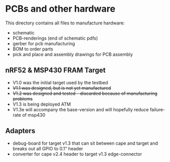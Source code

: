 # PCBs and other hardware

This directory contains all files to manufacture hardware:

- schematic
- PCB-renderings (end of schematic pdfs)
- gerber for pcb manufacturing
- BOM to order parts
- pick and place and assembly drawings for PCB assembly

## nRF52 & MSP430 FRAM Target

- V1.0 was the initial target used by the testbed
- ~~V1.1 was designed, but is not yet manufactured~~
- ~~V1.2 was designed and tested - discarded because of manufacturing problems~~
- V1.3 is being deployed ATM
- V1.3e will accompany the base-version and will hopefully reduce failure-rate of msp430

## Adapters

- debug-board for target v1.3 that can sit between cape and target and breaks out all GPIO to 0.1" header
- converter for cape v2.4 header to target v1.3 edge-connector
